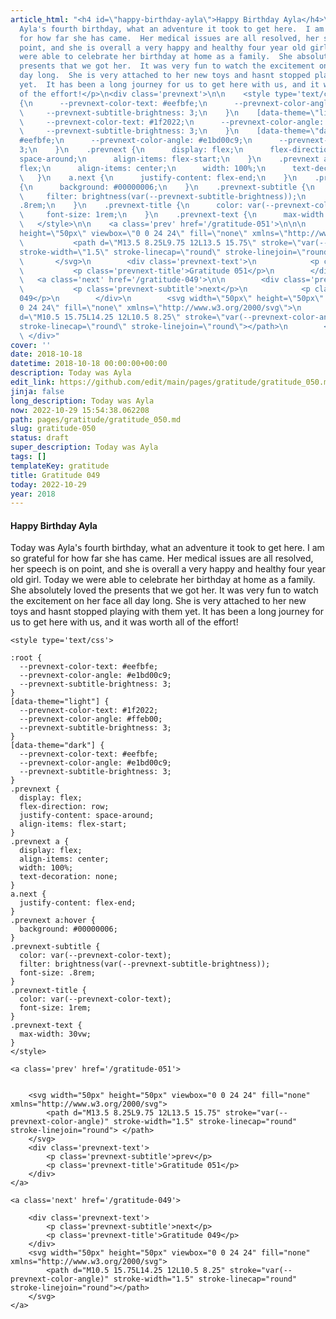 ```yaml
---
article_html: "<h4 id=\"happy-birthday-ayla\">Happy Birthday Ayla</h4>\n<p>Today was
  Ayla's fourth birthday, what an adventure it took to get here.  I am so grateful
  for how far she has came.  Her medical issues are all resolved, her speech is on
  point, and she is overall a very happy and healthy four year old girl.  Today we
  were able to celebrate her birthday at home as a family.  She absolutely loved the
  presents that we got her.  It was very fun to watch the excitement on her face all
  day long.  She is very attached to her new toys and hasnt stopped playing with them
  yet.  It has been a long journey for us to get here with us, and it was worth all
  of the effort!</p>\n<div class='prevnext'>\n\n    <style type='text/css'>\n\n    :root
  {\n      --prevnext-color-text: #eefbfe;\n      --prevnext-color-angle: #e1bd00c9;\n
  \     --prevnext-subtitle-brightness: 3;\n    }\n    [data-theme=\"light\"] {\n
  \     --prevnext-color-text: #1f2022;\n      --prevnext-color-angle: #ffeb00;\n
  \     --prevnext-subtitle-brightness: 3;\n    }\n    [data-theme=\"dark\"] {\n      --prevnext-color-text:
  #eefbfe;\n      --prevnext-color-angle: #e1bd00c9;\n      --prevnext-subtitle-brightness:
  3;\n    }\n    .prevnext {\n      display: flex;\n      flex-direction: row;\n      justify-content:
  space-around;\n      align-items: flex-start;\n    }\n    .prevnext a {\n      display:
  flex;\n      align-items: center;\n      width: 100%;\n      text-decoration: none;\n
  \   }\n    a.next {\n      justify-content: flex-end;\n    }\n    .prevnext a:hover
  {\n      background: #00000006;\n    }\n    .prevnext-subtitle {\n      color: var(--prevnext-color-text);\n
  \     filter: brightness(var(--prevnext-subtitle-brightness));\n      font-size:
  .8rem;\n    }\n    .prevnext-title {\n      color: var(--prevnext-color-text);\n
  \     font-size: 1rem;\n    }\n    .prevnext-text {\n      max-width: 30vw;\n    }\n
  \   </style>\n\n    <a class='prev' href='/gratitude-051'>\n\n\n        <svg width=\"50px\"
  height=\"50px\" viewbox=\"0 0 24 24\" fill=\"none\" xmlns=\"http://www.w3.org/2000/svg\">\n
  \           <path d=\"M13.5 8.25L9.75 12L13.5 15.75\" stroke=\"var(--prevnext-color-angle)\"
  stroke-width=\"1.5\" stroke-linecap=\"round\" stroke-linejoin=\"round\"> </path>\n
  \       </svg>\n        <div class='prevnext-text'>\n            <p class='prevnext-subtitle'>prev</p>\n
  \           <p class='prevnext-title'>Gratitude 051</p>\n        </div>\n    </a>\n\n
  \   <a class='next' href='/gratitude-049'>\n\n        <div class='prevnext-text'>\n
  \           <p class='prevnext-subtitle'>next</p>\n            <p class='prevnext-title'>Gratitude
  049</p>\n        </div>\n        <svg width=\"50px\" height=\"50px\" viewbox=\"0
  0 24 24\" fill=\"none\" xmlns=\"http://www.w3.org/2000/svg\">\n            <path
  d=\"M10.5 15.75L14.25 12L10.5 8.25\" stroke=\"var(--prevnext-color-angle)\" stroke-width=\"1.5\"
  stroke-linecap=\"round\" stroke-linejoin=\"round\"></path>\n        </svg>\n    </a>\n
  \ </div>"
cover: ''
date: 2018-10-18
datetime: 2018-10-18 00:00:00+00:00
description: Today was Ayla
edit_link: https://github.com/edit/main/pages/gratitude/gratitude_050.md
jinja: false
long_description: Today was Ayla
now: 2022-10-29 15:54:38.062208
path: pages/gratitude/gratitude_050.md
slug: gratitude-050
status: draft
super_description: Today was Ayla
tags: []
templateKey: gratitude
title: Gratitude 049
today: 2022-10-29
year: 2018
---
```


#### Happy Birthday Ayla

Today was Ayla's fourth birthday, what an adventure it took to get here.  I am so grateful for how far she has came.  Her medical issues are all resolved, her speech is on point, and she is overall a very happy and healthy four year old girl.  Today we were able to celebrate her birthday at home as a family.  She absolutely loved the presents that we got her.  It was very fun to watch the excitement on her face all day long.  She is very attached to her new toys and hasnt stopped playing with them yet.  It has been a long journey for us to get here with us, and it was worth all of the effort!
<div class='prevnext'>

    <style type='text/css'>

    :root {
      --prevnext-color-text: #eefbfe;
      --prevnext-color-angle: #e1bd00c9;
      --prevnext-subtitle-brightness: 3;
    }
    [data-theme="light"] {
      --prevnext-color-text: #1f2022;
      --prevnext-color-angle: #ffeb00;
      --prevnext-subtitle-brightness: 3;
    }
    [data-theme="dark"] {
      --prevnext-color-text: #eefbfe;
      --prevnext-color-angle: #e1bd00c9;
      --prevnext-subtitle-brightness: 3;
    }
    .prevnext {
      display: flex;
      flex-direction: row;
      justify-content: space-around;
      align-items: flex-start;
    }
    .prevnext a {
      display: flex;
      align-items: center;
      width: 100%;
      text-decoration: none;
    }
    a.next {
      justify-content: flex-end;
    }
    .prevnext a:hover {
      background: #00000006;
    }
    .prevnext-subtitle {
      color: var(--prevnext-color-text);
      filter: brightness(var(--prevnext-subtitle-brightness));
      font-size: .8rem;
    }
    .prevnext-title {
      color: var(--prevnext-color-text);
      font-size: 1rem;
    }
    .prevnext-text {
      max-width: 30vw;
    }
    </style>
    
    <a class='prev' href='/gratitude-051'>
    

        <svg width="50px" height="50px" viewbox="0 0 24 24" fill="none" xmlns="http://www.w3.org/2000/svg">
            <path d="M13.5 8.25L9.75 12L13.5 15.75" stroke="var(--prevnext-color-angle)" stroke-width="1.5" stroke-linecap="round" stroke-linejoin="round"> </path>
        </svg>
        <div class='prevnext-text'>
            <p class='prevnext-subtitle'>prev</p>
            <p class='prevnext-title'>Gratitude 051</p>
        </div>
    </a>
    
    <a class='next' href='/gratitude-049'>
    
        <div class='prevnext-text'>
            <p class='prevnext-subtitle'>next</p>
            <p class='prevnext-title'>Gratitude 049</p>
        </div>
        <svg width="50px" height="50px" viewbox="0 0 24 24" fill="none" xmlns="http://www.w3.org/2000/svg">
            <path d="M10.5 15.75L14.25 12L10.5 8.25" stroke="var(--prevnext-color-angle)" stroke-width="1.5" stroke-linecap="round" stroke-linejoin="round"></path>
        </svg>
    </a>
  </div>